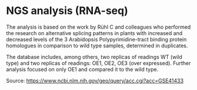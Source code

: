 # NGS analysis (RNA-seq)
The analysis is based on the work by Rühl C and colleagues who performed the research on alternative splicing patterns in plants with increased and decreased levels of the 3 Arabidopsis Polypyrimidine-tract binding protein homologues in comparison to wild type samples, determined in duplicates.

The database includes, among others, two replicas of readings WT (wild type) and two replicas of readings: OE1, OE2, OE3 (over expressed). Further analysis focused on only OE1 and compared it to the wild type.

Source: https://www.ncbi.nlm.nih.gov/geo/query/acc.cgi?acc=GSE41433
